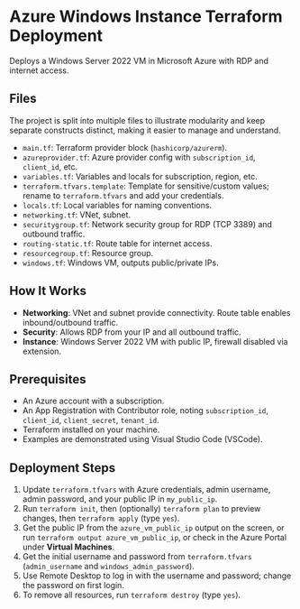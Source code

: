# Azure Windows Instance Terraform Deployment

Deploys a Windows Server 2022 VM in Microsoft Azure with RDP and internet access.

## Files
The project is split into multiple files to illustrate modularity and keep separate constructs distinct, making it easier to manage and understand.
- `main.tf`: Terraform provider block (`hashicorp/azurerm`).
- `azureprovider.tf`: Azure provider config with `subscription_id`, `client_id`, etc.
- `variables.tf`: Variables and locals for subscription, region, etc.
- `terraform.tfvars.template`: Template for sensitive/custom values; rename to `terraform.tfvars` and add your credentials.
- `locals.tf`: Local variables for naming conventions.
- `networking.tf`: VNet, subnet.
- `securitygroup.tf`: Network security group for RDP (TCP 3389) and outbound traffic.
- `routing-static.tf`: Route table for internet access.
- `resourcegroup.tf`: Resource group.
- `windows.tf`: Windows VM, outputs public/private IPs.

## How It Works
- **Networking**: VNet and subnet provide connectivity. Route table enables inbound/outbound traffic.
- **Security**: Allows RDP from your IP and all outbound traffic.
- **Instance**: Windows Server 2022 VM with public IP, firewall disabled via extension.

## Prerequisites
- An Azure account with a subscription.
- An App Registration with Contributor role, noting `subscription_id`, `client_id`, `client_secret`, `tenant_id`.
- Terraform installed on your machine.
- Examples are demonstrated using Visual Studio Code (VSCode).

## Deployment Steps
1. Update `terraform.tfvars` with Azure credentials, admin username, admin password, and your public IP in `my_public_ip`.
2. Run `terraform init`, then (optionally) `terraform plan` to preview changes, then `terraform apply` (type `yes`).
3. Get the public IP from the `azure_vm_public_ip` output on the screen, or run `terraform output azure_vm_public_ip`, or check in the Azure Portal under **Virtual Machines**.
4. Get the initial username and password from `terraform.tfvars` (`admin_username` and `windows_admin_password`).
5. Use Remote Desktop to log in with the username and password; change the password on first login.
6. To remove all resources, run `terraform destroy` (type `yes`).